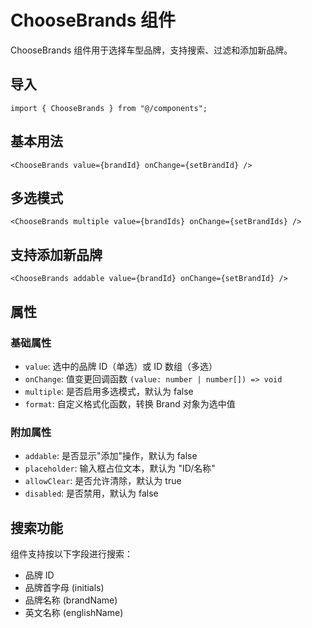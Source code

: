 # ChooseBrands 组件

ChooseBrands 组件用于选择车型品牌，支持搜索、过滤和添加新品牌。

## 导入

```tsx
import { ChooseBrands } from "@/components";
```

## 基本用法

```tsx
<ChooseBrands value={brandId} onChange={setBrandId} />
```

## 多选模式

```tsx
<ChooseBrands multiple value={brandIds} onChange={setBrandIds} />
```

## 支持添加新品牌

```tsx
<ChooseBrands addable value={brandId} onChange={setBrandId} />
```

## 属性

### 基础属性

- `value`: 选中的品牌 ID（单选）或 ID 数组（多选）
- `onChange`: 值变更回调函数 `(value: number | number[]) => void`
- `multiple`: 是否启用多选模式，默认为 false
- `format`: 自定义格式化函数，转换 Brand 对象为选中值

### 附加属性

- `addable`: 是否显示"添加"操作，默认为 false
- `placeholder`: 输入框占位文本，默认为 "ID/名称"
- `allowClear`: 是否允许清除，默认为 true
- `disabled`: 是否禁用，默认为 false

## 搜索功能

组件支持按以下字段进行搜索：

- 品牌 ID
- 品牌首字母 (initials)
- 品牌名称 (brandName)
- 英文名称 (englishName)

